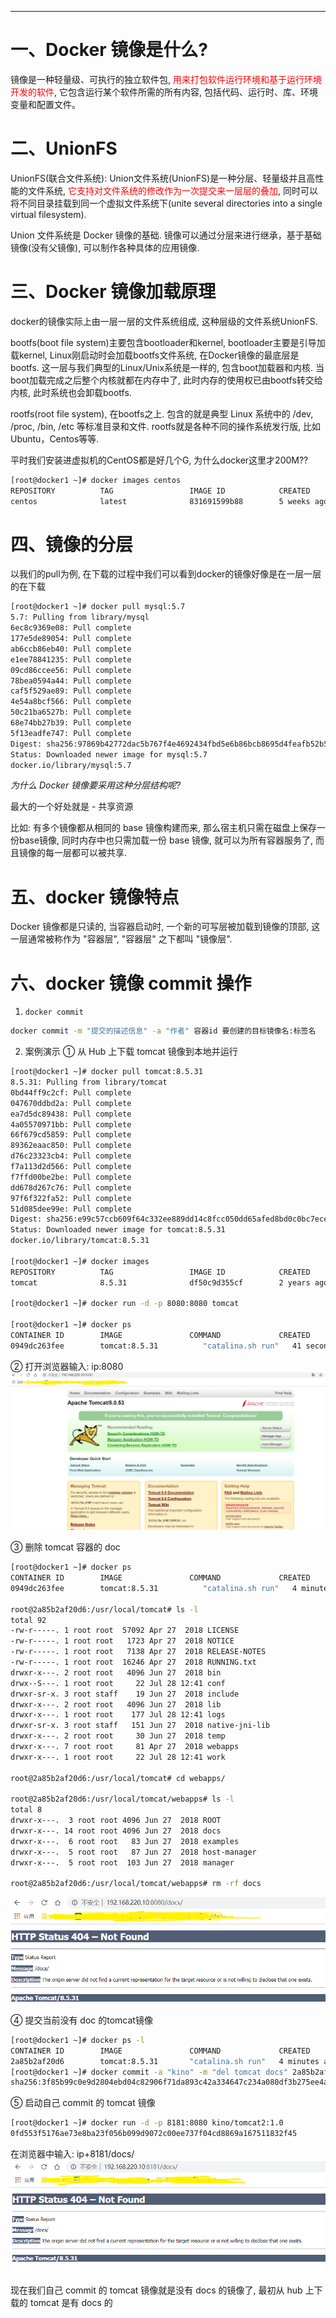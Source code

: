 


----
# 一、Docker 镜像是什么?
镜像是一种轻量级、可执行的独立软件包, <font color='red'>用来打包软件运行环境和基于运行环境开发的软件</font>, 它包含运行某个软件所需的所有内容, 包括代码、运行时、库、环境变量和配置文件。

# 二、UnionFS
UnionFS(联合文件系统): Union文件系统(UnionFS)是一种分层、轻量级并且高性能的文件系统, <font color='red'>它支持对文件系统的修改作为一次提交来一层层的叠加</font>, 同时可以将不同目录挂载到同一个虚拟文件系统下(unite several directories into a single virtual filesystem).

Union 文件系统是 Docker 镜像的基础. 镜像可以通过分层来进行继承，基于基础镜像(没有父镜像), 可以制作各种具体的应用镜像.


# 三、Docker 镜像加载原理
docker的镜像实际上由一层一层的文件系统组成, 这种层级的文件系统UnionFS.

bootfs(boot file system)主要包含bootloader和kernel, bootloader主要是引导加载kernel, Linux刚启动时会加载bootfs文件系统, 在Docker镜像的最底层是bootfs. 这一层与我们典型的Linux/Unix系统是一样的, 包含boot加载器和内核. 当boot加载完成之后整个内核就都在内存中了, 此时内存的使用权已由bootfs转交给内核, 此时系统也会卸载bootfs.

rootfs(root file system), 在bootfs之上. 包含的就是典型 Linux 系统中的 /dev, /proc, /bin, /etc 等标准目录和文件. rootfs就是各种不同的操作系统发行版, 比如Ubuntu，Centos等等.

平时我们安装进虚拟机的CentOS都是好几个G, 为什么docker这里才200M??

```bash
[root@docker1 ~]# docker images centos
REPOSITORY          TAG                 IMAGE ID            CREATED             SIZE
centos              latest              831691599b88        5 weeks ago         215MB
```

# 四、镜像的分层
以我们的pull为例, 在下载的过程中我们可以看到docker的镜像好像是在一层一层的在下载

```bash
[root@docker1 ~]# docker pull mysql:5.7
5.7: Pulling from library/mysql
6ec8c9369e08: Pull complete 
177e5de89054: Pull complete 
ab6ccb86eb40: Pull complete 
e1ee78841235: Pull complete 
09cd86ccee56: Pull complete 
78bea0594a44: Pull complete 
caf5f529ae89: Pull complete 
4e54a8bcf566: Pull complete 
50c21ba6527b: Pull complete 
68e74bb27b39: Pull complete 
5f13eadfe747: Pull complete 
Digest: sha256:97869b42772dac5b767f4e4692434fbd5e6b86bcb8695d4feafb52b59fe9ae24
Status: Downloaded newer image for mysql:5.7
docker.io/library/mysql:5.7
```

*为什么 Docker 镜像要采用这种分层结构呢?*

最大的一个好处就是 - 共享资源
 
比如: 有多个镜像都从相同的 base 镜像构建而来, 那么宿主机只需在磁盘上保存一份base镜像, 同时内存中也只需加载一份 base 镜像, 就可以为所有容器服务了, 而且镜像的每一层都可以被共享. 


# 五、docker 镜像特点
Docker 镜像都是只读的, 当容器启动时, 一个新的可写层被加载到镜像的顶部, 这一层通常被称作为 "容器层", "容器层" 之下都叫 "镜像层". 


# 六、docker 镜像 commit 操作
1. `docker commit`
```bash
docker commit -m "提交的描述信息" -a "作者" 容器id 要创建的目标镜像名:标签名
```

2. 案例演示
① 从 Hub 上下载 tomcat 镜像到本地并运行
```bash
[root@docker1 ~]# docker pull tomcat:8.5.31
8.5.31: Pulling from library/tomcat
0bd44ff9c2cf: Pull complete 
047670ddbd2a: Pull complete 
ea7d5dc89438: Pull complete 
4a05570971bb: Pull complete 
66f679cd5859: Pull complete 
89362eaac850: Pull complete 
d76c23323cb4: Pull complete 
f7a113d2d566: Pull complete 
f7ffd00be2be: Pull complete 
dd678d267c76: Pull complete 
97f6f322fa52: Pull complete 
51d085dee99e: Pull complete 
Digest: sha256:e99c57ccb609f64c332ee889dd14c8fcc050dd65afed8bd0c0bc7ece1e4ad2cd
Status: Downloaded newer image for tomcat:8.5.31
docker.io/library/tomcat:8.5.31

[root@docker1 ~]# docker images
REPOSITORY          TAG                 IMAGE ID            CREATED             SIZE
tomcat              8.5.31              df50c9d355cf        2 years ago         463MB

[root@docker1 ~]# docker run -d -p 8080:8080 tomcat

[root@docker1 ~]# docker ps
CONTAINER ID        IMAGE               COMMAND             CREATED             STATUS              PORTS                    NAMES
0949dc263fee        tomcat:8.5.31          "catalina.sh run"   41 seconds ago      Up 40 seconds       0.0.0.0:8080->8080/tcp   optimistic_jang
```

② 打开浏览器输入: ip:8080
![tomcat](../../img/docker/docker镜像/tomcat删除doc前的启动.png)

③ 删除 tomcat 容器的 doc
```bash
[root@docker1 ~]# docker ps
CONTAINER ID        IMAGE               COMMAND             CREATED             STATUS              PORTS                    NAMES
0949dc263fee        tomcat:8.5.31          "catalina.sh run"   4 minutes ago       Up 3 minutes        0.0.0.0:8080->8080/tcp   optimistic_jang

root@2a85b2af20d6:/usr/local/tomcat# ls -l
total 92
-rw-r-----. 1 root root  57092 Apr 27  2018 LICENSE
-rw-r-----. 1 root root   1723 Apr 27  2018 NOTICE
-rw-r-----. 1 root root   7138 Apr 27  2018 RELEASE-NOTES
-rw-r-----. 1 root root  16246 Apr 27  2018 RUNNING.txt
drwxr-x---. 2 root root   4096 Jun 27  2018 bin
drwx--S---. 1 root root     22 Jul 28 12:41 conf
drwxr-sr-x. 3 root staff    19 Jun 27  2018 include
drwxr-x---. 2 root root   4096 Jun 27  2018 lib
drwxr-x---. 1 root root    177 Jul 28 12:41 logs
drwxr-sr-x. 3 root staff   151 Jun 27  2018 native-jni-lib
drwxr-x---. 2 root root     30 Jun 27  2018 temp
drwxr-x---. 7 root root     81 Apr 27  2018 webapps
drwxr-x---. 1 root root     22 Jul 28 12:41 work

root@2a85b2af20d6:/usr/local/tomcat# cd webapps/

root@2a85b2af20d6:/usr/local/tomcat/webapps# ls -l
total 8
drwxr-x---.  3 root root 4096 Jun 27  2018 ROOT
drwxr-x---. 14 root root 4096 Jun 27  2018 docs
drwxr-x---.  6 root root   83 Jun 27  2018 examples
drwxr-x---.  5 root root   87 Jun 27  2018 host-manager
drwxr-x---.  5 root root  103 Jun 27  2018 manager

root@2a85b2af20d6:/usr/local/tomcat/webapps# rm -rf docs
```
![tomcat](../../img/docker/docker镜像/tomcat删除doc后的启动.png)

④ 提交当前没有 doc 的tomcat镜像
```bash
[root@docker1 ~]# docker ps -l
CONTAINER ID        IMAGE               COMMAND             CREATED             STATUS              PORTS                    NAMES
2a85b2af20d6        tomcat:8.5.31       "catalina.sh run"   4 minutes ago       Up 4 minutes        0.0.0.0:8080->8080/tcp   peaceful_khorana
[root@docker1 ~]# docker commit -a "kino" -m "del tomcat docs" 2a85b2af20d6 kino/tomcat2:1.0
sha256:3f85b99c0e9d2804ebd04c82906f71da893c42a334647c234a080df3b275ee4a
```

⑤ 启动自己 commit 的 tomcat 镜像
```bash
[root@docker1 ~]# docker run -d -p 8181:8080 kino/tomcat2:1.0
0fd553f5176ae73e8ba23f056b099d9072c00ee737f04cd8869a167511832f45
```
在浏览器中输入: ip+8181/docs/
![tomcat](../../img/docker/docker镜像/mytomcat.png)

现在我们自己 commit 的 tomcat 镜像就是没有 docs 的镜像了, 最初从 hub 上下载的 tomcat 是有 docs 的
